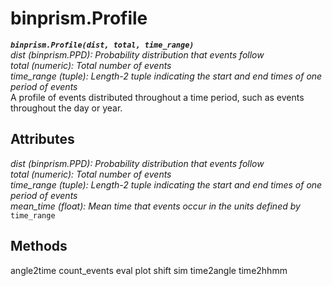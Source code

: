 # binprism.Profile
***`binprism.Profile(dist, total, time_range)`*** <br />
*dist (binprism.PPD): Probability distribution that events follow* <br />
*total (numeric): Total number of events* <br />
*time_range (tuple): Length-2 tuple indicating the start and end times of one period of events* <br />
A profile of events distributed throughout a time period, such as events throughout the day or year.

## Attributes
*dist (binprism.PPD): Probability distribution that events follow* <br />
*total (numeric): Total number of events* <br />
*time_range (tuple): Length-2 tuple indicating the start and end times of one period of events* <br />
*mean_time (float): Mean time that events occur in the units defined by* `time_range`

## Methods
angle2time
count_events
eval
plot
shift
sim
time2angle
time2hhmm
